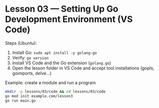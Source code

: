 # Lesson 03 — Setting Up Go Development Environment (VS Code)

Steps (Ubuntu):
1. Install Go: `sudo apt install -y golang-go`
2. Verify: `go version`
3. Install VS Code and the Go extension (`golang.go`)
4. Open the lesson folder in VS Code and accept tool installations (gopls, goimports, delve...)

Example: create a module and run a program
```bash
mkdir -p lessons/03/code && cd lessons/03/code
go mod init example.com/lesson3
go run main.go
```
